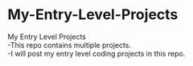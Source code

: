 # My-Entry-Level-Projects
My Entry Level Projects<br>
-This repo contains multiple projects.<br>
-I will post my entry level coding projects in this repo.
